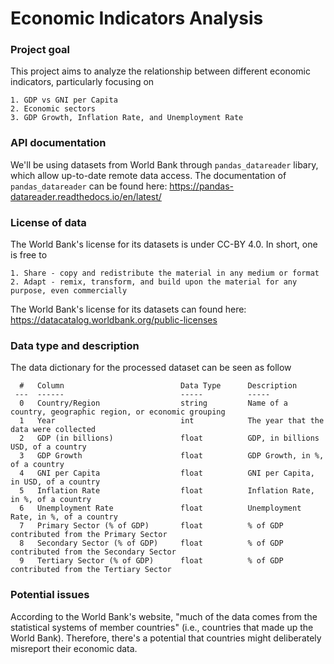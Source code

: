 # Economic Indicators Analysis

### Project goal
This project aims to analyze the relationship between different economic indicators, particularly focusing on


    1. GDP vs GNI per Capita
    2. Economic sectors
    3. GDP Growth, Inflation Rate, and Unemployment Rate


### API documentation
We'll be using datasets from World Bank through `pandas_datareader` libary, which allow up-to-date remote data access. The documentation of `pandas_datareader` can be found here: https://pandas-datareader.readthedocs.io/en/latest/


### License of data
The World Bank's license for its datasets is under CC-BY 4.0. In short, one is free to 


    1. Share - copy and redistribute the material in any medium or format
    2. Adapt - remix, transform, and build upon the material for any purpose, even commercially
    
    
The World Bank's license for its datasets can found here: https://datacatalog.worldbank.org/public-licenses


### Data type and description
The data dictionary for the processed dataset can be seen as follow


      #   Column                          Data Type      Description
     ---  ------                          -----          -----     
      0   Country/Region                  string         Name of a country, geographic region, or economic grouping
      1   Year                            int            The year that the data were collected
      2   GDP (in billions)               float          GDP, in billions USD, of a country
      3   GDP Growth                      float          GDP Growth, in %, of a country
      4   GNI per Capita                  float          GNI per Capita, in USD, of a country
      5   Inflation Rate                  float          Inflation Rate, in %, of a country
      6   Unemployment Rate               float          Unemployment Rate, in %, of a country
      7   Primary Sector (% of GDP)       float          % of GDP contributed from the Primary Sector
      8   Secondary Sector (% of GDP)     float          % of GDP contributed from the Secondary Sector
      9   Tertiary Sector (% of GDP)      float          % of GDP contributed from the Tertiary Sector
 

### Potential issues
According to the World Bank's website, "much of the data comes from the statistical systems of member countries" (i.e., countries that made up the World Bank). Therefore, there's a potential that countries might deliberately misreport their economic data.
